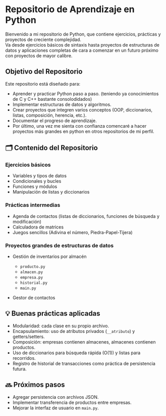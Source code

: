 # Repositorio de Aprendizaje en Python

Bienvenido a mi repositorio de Python, que contiene ejercicios, prácticas y proyectos de creciente complejidad.  
Va desde ejercicios básicos de sintaxis hasta proyectos de estructuras de datos y aplicaciones completas de cara a comenzar
en un futuro próximo con proyectos de mayor calibre.

## Objetivo del Repositorio

Este repositorio está diseñado para:
- Aprender y practicar Python paso a paso. (teniendo ya conocimientos de C y C++ bastante consolodidados)
- Implementar estructuras de datos y algoritmos.
- Crear proyectos que integren varios conceptos (OOP, diccionarios, listas, composición, herencia, etc.).
- Documentar el progreso de aprendizaje.
- Por último, una vez me sienta con confianza comencaré a hacer proyectos más grandes en python en otros repositorios de mi perfil. 

## 🗂️ Contenido del Repositorio

### Ejercicios básicos
- Variables y tipos de datos
- Condicionales y bucles
- Funciones y módulos
- Manipulación de listas y diccionarios

### Prácticas intermedias
- Agenda de contactos (listas de diccionarios, funciones de búsqueda y modificación)
- Calculadora de matrices
- Juegos sencillos (Adivina el número, Piedra-Papel-Tijera)

### Proyectos grandes de estructuras de datos
- Gestión de inventarios por almacén
    - `producto.py`
    - `almacen.py`
    - `empresa.py`
    - `historial.py`
    - `main.py`

- Gestor de contactos

## 💡 Buenas prácticas aplicadas

- Modularidad: cada clase en su propio archivo.
- Encapsulamiento: uso de atributos privados (`__atributo`) y getters/setters.
- Composición: empresas contienen almacenes, almacenes contienen productos.
- Uso de diccionarios para búsqueda rápida (O(1)) y listas para recorridos.
- Registro de historial de transacciones como práctica de persistencia futura.

## 🔜 Próximos pasos

- Agregar persistencia con archivos JSON.
- Implementar transferencia de productos entre empresas.
- Mejorar la interfaz de usuario en `main.py`.

